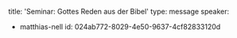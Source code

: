 title: 'Seminar: Gottes Reden aus der Bibel'
type: message
speaker:
  - matthias-nell
id: 024ab772-8029-4e50-9637-4cf82833120d

